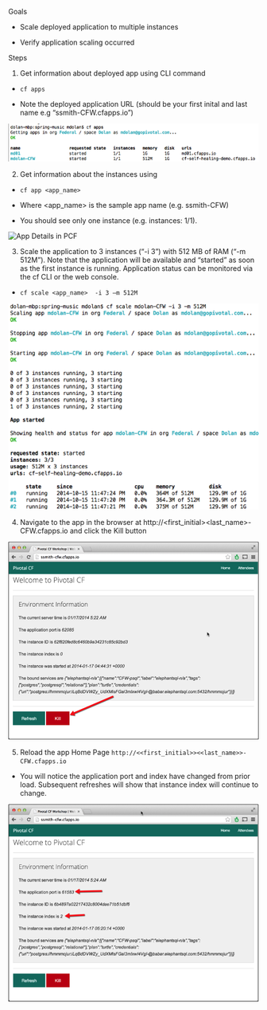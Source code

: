 Goals

* Scale deployed application to multiple instances

* Verify application scaling occurred

Steps

1. Get information about deployed app using CLI command

* `cf apps`

* Note the deployed application URL (should be your first inital and last name e.g “ssmith-CFW.cfapps.io”)

![Apps running in PCF](images/cf-apps.png)

2. Get information about the instances using

* `cf app <app_name>`

* Where <app_name> is the sample app name (e.g. ssmith-CFW)

* You should see only one instance (e.g. instances: 1/1).

![App Details in PCF](images/cf-app.png)
 
3. Scale the application to 3 instances (“-i 3”) with 512 MB of RAM (“-m 512M”).   Note that the application will be available and “started” as soon as the first instance is running.  Application status can be monitored via the cf CLI or the web console.

* `cf scale <app_name>  -i 3 –m 512M`
 
![App Scaling in PCF](images/cf-scale.png)

4. Navigate to the app in the browser at http://<first_initial><last_name>-CFW.cfapps.io and click the Kill button

![Force Kill an app in PCF](images/cf-kill.png)
 
5. Reload the app Home Page `http://<<first_initial>><<last_name>>-CFW.cfapps.io`

* You will notice the application port and index have changed from prior load.  Subsequent refreshes will show that instance index will continue to change.

![PCF recovering the app](images/cf-recover.png)


